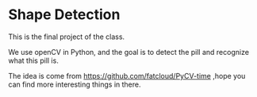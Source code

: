 Shape Detection
====
This is the final project of the class.

We use openCV in Python, and the goal is to detect the pill and recognize what this pill is.

The idea is come from https://github.com/fatcloud/PyCV-time ,hope you can find more interesting things in there.

